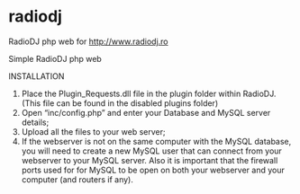 # radiodj
RadioDJ php web for http://www.radiodj.ro

Simple RadioDJ php web

INSTALLATION
1. Place the Plugin_Requests.dll file in the plugin folder within RadioDJ. (This file can be found in the disabled plugins folder)
2. Open “inc/config.php” and enter your Database and MySQL server details;
3. Upload all the files to your web server;
4. If the webserver is not on the same computer with the MySQL database, you will need to create a new MySQL user that can connect from your webserver to your MySQL server. Also it is important that the firewall ports used for for MySQL to be open on both your webserver and your computer (and routers if any).

